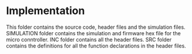 # Implementation

This folder contains the source code, header files and the simulation files.
SIMULATION folder contains the simulation and firmware hex file for the micro conntroller.
INC folder contains all the header files.
SRC folder contains the definitions for all the function declarations in the header files.
